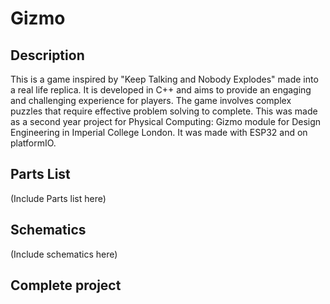 # Gizmo

## Description
This is a game inspired by "Keep Talking and Nobody Explodes" made into a real life replica. It is developed in C++ and aims to provide an engaging and challenging experience for players. The game involves complex puzzles that require effective problem solving to complete. This was made as a second year project for Physical Computing: Gizmo module for Design Engineering in Imperial College London. It was made with ESP32 and on platformIO.

## Parts List
(Include Parts list here)

## Schematics
(Include schematics here)

## Complete project

